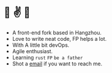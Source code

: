 # 👋 ✌️ 🤟

- A front-end fork based in Hangzhou. 
- Love to write neat code, FP helps a lot.
- With A little bit devOps.
- Agile enthusiast.
- Learning `rust` `FP` `be a father`
- Shot a [email](me@likemail.io) if you want to reach me.

<!-- <img src="https://github-readme-stats.vercel.app/api?username=ekilzen&hide_title=true&show_icons=true" /> <img src="https://github-readme-stats.vercel.app/api/top-langs/?username=ekilzen&layout=compact" /> -->

